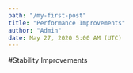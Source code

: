 ```yaml
---
path: "/my-first-post"
title: "Performance Improvements"
author: "Admin"
date: May 27, 2020 5:00 AM (UTC)
---
```


#Stability Improvements